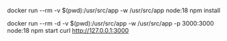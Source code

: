 docker run --rm -v $(pwd):/usr/src/app -w /usr/src/app node:18 npm install

docker run --rm -d -v $(pwd):/usr/src/app -w /usr/src/app -p 3000:3000 node:18 npm start
curl http://127.0.0.1:3000
